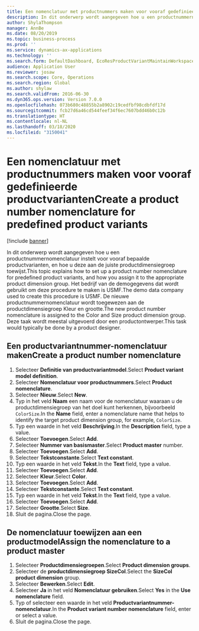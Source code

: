 ```yaml
---
title: Een nomenclatuur met productnummers maken voor vooraf gedefinieerde productvarianten
description: In dit onderwerp wordt aangegeven hoe u een productnummernomenclatuur instelt voor vooraf bepaalde productvarianten, en hoe u deze aan de juiste productdimensiegroep toewijst.
author: ShylaThompson
manager: AnnBe
ms.date: 08/20/2019
ms.topic: business-process
ms.prod: ''
ms.service: dynamics-ax-applications
ms.technology: ''
ms.search.form: DefaultDashboard, EcoResProductVariantMaintainWorkspace, EcoResNomenclature, EcoResProductDimensionGroup
audience: Application User
ms.reviewer: josaw
ms.search.scope: Core, Operations
ms.search.region: Global
ms.author: shylaw
ms.search.validFrom: 2016-06-30
ms.dyn365.ops.version: Version 7.0.0
ms.openlocfilehash: 073b680c48855b2a8902c19cedfbf98cdbfdf17d
ms.sourcegitcommit: fcb27d6a46cd544feef34f6ec7607bdd46b0c12b
ms.translationtype: HT
ms.contentlocale: nl-NL
ms.lasthandoff: 03/18/2020
ms.locfileid: "3150041"
---
```

# <a name="create-a-product-number-nomenclature-for-predefined-product-variants"></a><span data-ttu-id="ad82e-103">Een nomenclatuur met productnummers maken voor vooraf gedefinieerde productvarianten</span><span class="sxs-lookup"><span data-stu-id="ad82e-103">Create a product number nomenclature for predefined product variants</span></span>

[!include [banner](../../includes/banner.md)]

<span data-ttu-id="ad82e-104">In dit onderwerp wordt aangegeven hoe u een productnummernomenclatuur instelt voor vooraf bepaalde productvarianten, en hoe u deze aan de juiste productdimensiegroep toewijst.</span><span class="sxs-lookup"><span data-stu-id="ad82e-104">This topic explains how to set up a product number nomenclature for predefined product variants, and how you assign it to the appropriate product dimension group.</span></span> <span data-ttu-id="ad82e-105">Het bedrijf van de demogegevens dat wordt gebruikt om deze procedure te maken is USMF.</span><span class="sxs-lookup"><span data-stu-id="ad82e-105">The demo data company used to create this procedure is USMF.</span></span> <span data-ttu-id="ad82e-106">De nieuwe productnummernomenclatuur wordt toegewezen aan de productdimensiegroep Kleur en grootte.</span><span class="sxs-lookup"><span data-stu-id="ad82e-106">The new product number nomenclature is assigned to the Color and Size product dimension group.</span></span> <span data-ttu-id="ad82e-107">Deze taak wordt meestal uitgevoerd door een productontwerper.</span><span class="sxs-lookup"><span data-stu-id="ad82e-107">This task would typically be done by a product designer.</span></span>


## <a name="create-a-product-number-nomenclature"></a><span data-ttu-id="ad82e-108">Een productvariantnummer-nomenclatuur maken</span><span class="sxs-lookup"><span data-stu-id="ad82e-108">Create a product number nomenclature</span></span>
1. <span data-ttu-id="ad82e-109">Selecteer **Definitie van productvariantmodel**.</span><span class="sxs-lookup"><span data-stu-id="ad82e-109">Select **Product variant model definition**.</span></span>
2. <span data-ttu-id="ad82e-110">Selecteer **Nomenclatuur voor productnummers**.</span><span class="sxs-lookup"><span data-stu-id="ad82e-110">Select **Product nomenclature**.</span></span>
3. <span data-ttu-id="ad82e-111">Selecteer **Nieuw**.</span><span class="sxs-lookup"><span data-stu-id="ad82e-111">Select **New**.</span></span>
4. <span data-ttu-id="ad82e-112">Typ in het veld **Naam** een naam voor de nomenclatuur waaraan u de productdimensiegroep van het doel kunt herkennen, bijvoorbeeld `ColorSize`.</span><span class="sxs-lookup"><span data-stu-id="ad82e-112">In the **Name** field, enter a nomenclature name that helps to identify the target product dimension group, for example, `ColorSize`.</span></span>
5. <span data-ttu-id="ad82e-113">Typ een waarde in het veld **Beschrijving**.</span><span class="sxs-lookup"><span data-stu-id="ad82e-113">In the **Description** field, type a value.</span></span>
6. <span data-ttu-id="ad82e-114">Selecteer **Toevoegen**.</span><span class="sxs-lookup"><span data-stu-id="ad82e-114">Select **Add**.</span></span>
7. <span data-ttu-id="ad82e-115">Selecteer **Nummer van basismaster**.</span><span class="sxs-lookup"><span data-stu-id="ad82e-115">Select **Product master** number.</span></span>
8. <span data-ttu-id="ad82e-116">Selecteer **Toevoegen**.</span><span class="sxs-lookup"><span data-stu-id="ad82e-116">Select **Add**.</span></span>
9. <span data-ttu-id="ad82e-117">Selecteer **Tekstconstante**.</span><span class="sxs-lookup"><span data-stu-id="ad82e-117">Select **Text constant**.</span></span>
10. <span data-ttu-id="ad82e-118">Typ een waarde in het veld **Tekst**.</span><span class="sxs-lookup"><span data-stu-id="ad82e-118">In the **Text** field, type a value.</span></span>
11. <span data-ttu-id="ad82e-119">Selecteer **Toevoegen**.</span><span class="sxs-lookup"><span data-stu-id="ad82e-119">Select **Add**.</span></span>
12. <span data-ttu-id="ad82e-120">Selecteer **Kleur**.</span><span class="sxs-lookup"><span data-stu-id="ad82e-120">Select **Color**.</span></span>
13. <span data-ttu-id="ad82e-121">Selecteer **Toevoegen**.</span><span class="sxs-lookup"><span data-stu-id="ad82e-121">Select **Add**.</span></span>
14. <span data-ttu-id="ad82e-122">Selecteer **Tekstconstante**.</span><span class="sxs-lookup"><span data-stu-id="ad82e-122">Select **Text constant**.</span></span>
15. <span data-ttu-id="ad82e-123">Typ een waarde in het veld **Tekst**.</span><span class="sxs-lookup"><span data-stu-id="ad82e-123">In the **Text** field, type a value.</span></span>
16. <span data-ttu-id="ad82e-124">Selecteer **Toevoegen**.</span><span class="sxs-lookup"><span data-stu-id="ad82e-124">Select **Add**.</span></span>
17. <span data-ttu-id="ad82e-125">Selecteer **Grootte**.</span><span class="sxs-lookup"><span data-stu-id="ad82e-125">Select **Size**.</span></span>
18. <span data-ttu-id="ad82e-126">Sluit de pagina.</span><span class="sxs-lookup"><span data-stu-id="ad82e-126">Close the page.</span></span>

## <a name="assign-the-nomenclature-to-a-product-master"></a><span data-ttu-id="ad82e-127">De nomenclatuur toewijzen aan een productmodel</span><span class="sxs-lookup"><span data-stu-id="ad82e-127">Assign the nomenclature to a product master</span></span>
1. <span data-ttu-id="ad82e-128">Selecteer **Productdimensiegroepen**.</span><span class="sxs-lookup"><span data-stu-id="ad82e-128">Select **Product dimension groups**.</span></span>
2. <span data-ttu-id="ad82e-129">Selecteer de **productdimensiegroep SizeCol**.</span><span class="sxs-lookup"><span data-stu-id="ad82e-129">Select the **SizeCol product dimension** group.</span></span>
3. <span data-ttu-id="ad82e-130">Selecteer **Bewerken**.</span><span class="sxs-lookup"><span data-stu-id="ad82e-130">Select **Edit**.</span></span>
4. <span data-ttu-id="ad82e-131">Selecteer **Ja** in het veld **Nomenclatuur gebruiken**.</span><span class="sxs-lookup"><span data-stu-id="ad82e-131">Select **Yes** in the **Use nomenclature** field.</span></span>
5. <span data-ttu-id="ad82e-132">Typ of selecteer een waarde in het veld **Productvariantnummer-nomenclatuur**.</span><span class="sxs-lookup"><span data-stu-id="ad82e-132">In the **Product variant number nomenclature** field, enter or select a value.</span></span>
6. <span data-ttu-id="ad82e-133">Sluit de pagina.</span><span class="sxs-lookup"><span data-stu-id="ad82e-133">Close the page.</span></span>

